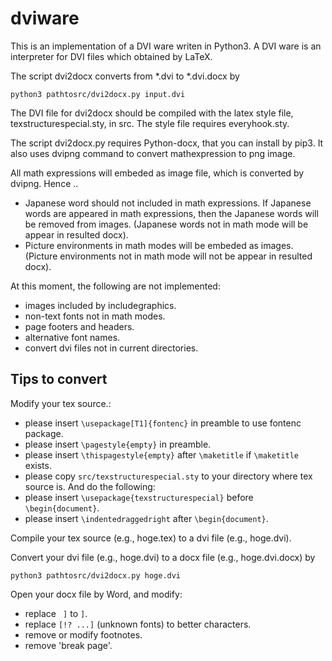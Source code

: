 # dviware

This is an implementation of a DVI ware writen in Python3.
A DVI ware is an interpreter for DVI files which obtained by LaTeX.

The script dvi2docx converts from *.dvi to *.dvi.docx by
```
python3 pathtosrc/dvi2docx.py input.dvi
```


The DVI file for dvi2docx should be compiled with the latex style file,
texstructurespecial.sty, in src.
The style file requires everyhook.sty.

The script dvi2docx.py requires Python-docx, that
you can install by pip3.
It also uses dvipng command to convert mathexpression to png image.

All math expressions will embeded as image file,
which is converted by dvipng.
Hence ..
* Japanese word should not included in math expressions.
If Japanese words are appeared in math expressions,
then the Japanese words will be removed from images.
(Japanese words not in math mode will be appear in resulted docx).
* Picture environments in math modes will be embeded as images.
(Picture environments not in math mode will not be appear in resulted docx).


At this moment, the following are not implemented:
* images included by includegraphics.
* non-text fonts not in math modes.
* page footers and headers.
* alternative font names.
* convert dvi files not in current directories.



## Tips to convert

Modify your tex source.:
* please insert `\usepackage[T1]{fontenc}` in preamble to use fontenc package.
* please insert `\pagestyle{empty}` in preamble.
* please insert `\thispagestyle{empty}` after `\maketitle` if  `\maketitle` exists.
* please copy `src/texstructurespecial.sty` to your directory where tex source is. And do the following:
* please insert `\usepackage{texstructurespecial}` before `\begin{document}`.
* please insert `\indentedraggedright` after `\begin{document}`.

Compile your tex source (e.g., hoge.tex) to a dvi file (e.g., hoge.dvi).

Convert your dvi file (e.g., hoge.dvi) to a docx file (e.g., hoge.dvi.docx) by
```
python3 pathtosrc/dvi2docx.py hoge.dvi
```

Open your docx file by Word, and modify:
* replace ` ]` to `]`.
* replace `[!? ...]` (unknown fonts) to better characters.
* remove or modify footnotes.
* remove 'break page'.
